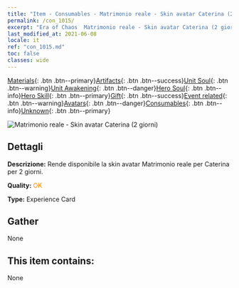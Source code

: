 ```yaml
---
title: "Item - Consumables - Matrimonio reale - Skin avatar Caterina (2 giorni)"
permalink: /con_1015/
excerpt: "Era of Chaos  Matrimonio reale - Skin avatar Caterina (2 giorni)"
last_modified_at: 2021-06-08
locale: it
ref: "con_1015.md"
toc: false
classes: wide
---
```

 [Materials](/ItemsIT/){: .btn .btn--primary}[Artifacts](/ItemsIT/Artifacts/){: .btn .btn--success}[Unit Soul](/ItemsIT/UnitSoul/){: .btn .btn--warning}[Unit Awakening](/ItemsIT/UnitAwakening/){: .btn .btn--danger}[Hero Soul](/ItemsIT/HeroSoul/){: .btn .btn--info}[Hero Skill](/ItemsIT/HeroSkill/){: .btn .btn--primary}[Gift](/ItemsIT/Gift/){: .btn .btn--success}[Event related](/ItemsIT/Events/){: .btn .btn--warning}[Avatars](/ItemsIT/Avatars/){: .btn .btn--danger}[Consumables](/ItemsIT/Consumables/){: .btn .btn--info}[Unknown](/ItemsIT/Unknown/){: .btn .btn--primary}

 ![Matrimonio reale - Skin avatar Caterina (2 giorni)](/images/h/h_Catherine4.jpg)

## Dettagli
 **Descrizione:** Rende disponibile la skin avatar Matrimonio reale per Caterina per 2 giorni.

 **Quality:** <span style="color: #FF8C00">OK</span>

 **Type:** Experience Card

## Gather

  None

## This item contains:

  None

